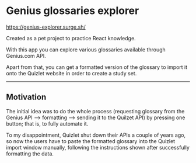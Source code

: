 # Genius glossaries explorer
https://genius-explorer.surge.sh/



Created as a pet project to practice React knowledge.

With this app you can explore various glossaries available through Genius.com API.

Apart from that, you can get a formatted version of the glossary to import it onto the Quizlet website in order to create a study set.

-------------------------------------------------------
## Motivation
The initial idea was to do the whole process (requesting glossary from the Genius API --> formatting --> sending it to the Quilzet API) by pressing one button; that is, to fully automate it.

To my disappointment, Quizlet shut down their APIs a couple of years ago, so now the users have to paste the formatted glossary into the Quizlet import window manually, following the instructions shown after successfully formatting the data.

 
